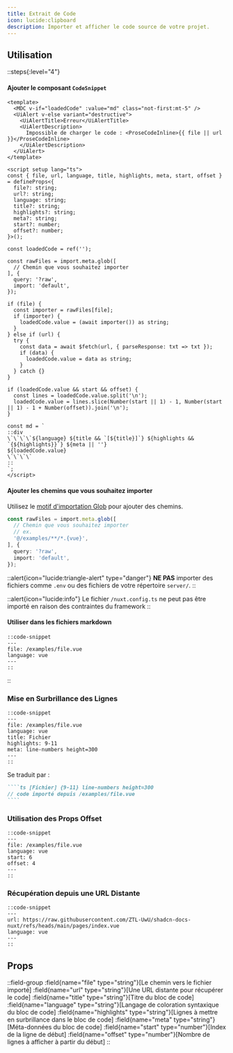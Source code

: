 ```yaml
---
title: Extrait de Code
icon: lucide:clipboard
description: Importer et afficher le code source de votre projet.
---
```


## Utilisation

::steps{:level="4"}

#### Ajouter le composant `CodeSnippet`

```vue [components/content/CodeSnippet.vue] {25-30} line-numbers height=400
<template>
  <MDC v-if="loadedCode" :value="md" class="not-first:mt-5" />
  <UiAlert v-else variant="destructive">
    <UiAlertTitle>Erreur</UiAlertTitle>
    <UiAlertDescription>
      Impossible de charger le code : <ProseCodeInline>{{ file || url }}</ProseCodeInline>
    </UiAlertDescription>
  </UiAlert>
</template>

<script setup lang="ts">
const { file, url, language, title, highlights, meta, start, offset } = defineProps<{
  file?: string;
  url?: string;
  language: string;
  title?: string;
  highlights?: string;
  meta?: string;
  start?: number;
  offset?: number;
}>();

const loadedCode = ref('');

const rawFiles = import.meta.glob([
  // Chemin que vous souhaitez importer
], {
  query: '?raw',
  import: 'default',
});

if (file) {
  const importer = rawFiles[file];
  if (importer) {
    loadedCode.value = (await importer()) as string;
  }
} else if (url) {
  try {
    const data = await $fetch(url, { parseResponse: txt => txt });
    if (data) {
      loadedCode.value = data as string;
    }
  } catch {}
}

if (loadedCode.value && start && offset) {
  const lines = loadedCode.value.split('\n');
  loadedCode.value = lines.slice(Number(start || 1) - 1, Number(start || 1) - 1 + Number(offset)).join('\n');
}

const md = `
::div
\`\`\`\`${language} ${title && `[${title}]`} ${highlights && `{${highlights}}`} ${meta || ''}
${loadedCode.value}
\`\`\`\`
::
`;
</script>
```

#### Ajouter les chemins que vous souhaitez importer

Utilisez le [motif d'importation Glob](https://vite.dev/guide/features#multiple-patterns) pour ajouter des chemins.

```ts [Lignes 25 à 30 dans CodeSnippet.vue]
const rawFiles = import.meta.glob([
  // Chemin que vous souhaitez importer
  // ex.
  '@/examples/**/*.{vue}',
], {
  query: '?raw',
  import: 'default',
});
```

::alert{icon="lucide:triangle-alert" type="danger"}
**NE PAS** importer des fichiers comme `.env` ou des fichiers de votre répertoire `server/`.
::

::alert{icon="lucide:info"}
Le fichier `/nuxt.config.ts` ne peut pas être importé en raison des contraintes du framework
::

#### Utiliser dans les fichiers markdown

```mdc
::code-snippet
---
file: /examples/file.vue
language: vue
---
::
```

::

### Mise en Surbrillance des Lignes

```mdc
::code-snippet
---
file: /examples/file.vue
language: vue
title: Fichier
highlights: 9-11
meta: line-numbers height=300
---
::
```

Se traduit par :

`````md
````ts [Fichier] {9-11} line-numbers height=300
// code importé depuis /examples/file.vue
````
`````

### Utilisation des Props Offset

```mdc
::code-snippet
---
file: /examples/file.vue
language: vue
start: 6
offset: 4
---
::
```

### Récupération depuis une URL Distante

```mdc
::code-snippet
---
url: https://raw.githubusercontent.com/ZTL-UwU/shadcn-docs-nuxt/refs/heads/main/pages/index.vue
language: vue
---
::
```

## Props

::field-group
  :field{name="file" type="string"}[Le chemin vers le fichier importé]
  :field{name="url" type="string"}[Une URL distante pour récupérer le code]
  :field{name="title" type="string"}[Titre du bloc de code]
  :field{name="language" type="string"}[Langage de coloration syntaxique du bloc de code]
  :field{name="highlights" type="string"}[Lignes à mettre en surbrillance dans le bloc de code]
  :field{name="meta" type="string"}[Méta-données du bloc de code]
  :field{name="start" type="number"}[Index de la ligne de début]
  :field{name="offset" type="number"}[Nombre de lignes à afficher à partir du début]
::
